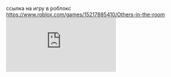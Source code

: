 ссылка на игру в роблокс  https://www.roblox.com/games/15217885410/Others-in-the-room
![](https://github.com/DMITRI766/horror_cameras/blob/main/mermaid-history-2024-06-04-230045.json)
